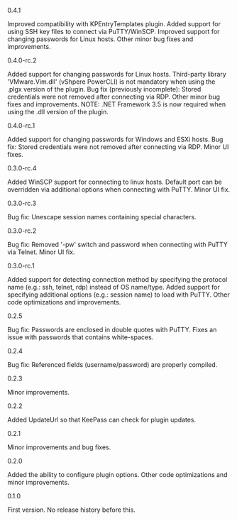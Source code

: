 0.4.1
 
 Improved compatibility with KPEntryTemplates plugin.
 Added support for using SSH key files to connect via PuTTY/WinSCP.
 Improved support for changing passwords for Linux hosts.
 Other minor bug fixes and improvements.

0.4.0-rc.2

 Added support for changing passwords for Linux hosts.
 Third-party library 'VMware.Vim.dll' (vShpere PowerCLI) is not mandatory when using the .plgx version of the plugin.
 Bug fix (previously incomplete): Stored credentials were not removed after connecting via RDP.
 Other minor bug fixes and improvements.
 NOTE: .NET Framework 3.5 is now required when using the .dll version of the plugin.

0.4.0-rc.1

 Added support for changing passwords for Windows and ESXi hosts.
 Bug fix: Stored credentials were not removed after connecting via RDP.
 Minor UI fixes.

0.3.0-rc.4

 Added WinSCP support for connecting to linux hosts.
 Default port can be overridden via additional options when connecting with PuTTY.
 Minor UI fix.

0.3.0-rc.3

 Bug fix: Unescape session names containing special characters.

0.3.0-rc.2

 Bug fix: Removed '-pw' switch and password when connecting with PuTTY via Telnet.
 Minor UI fix.

0.3.0-rc.1

 Added support for detecting connection method by specifying the protocol name (e.g.: ssh, telnet, rdp) instead of OS name/type.
 Added support for specifying additional options (e.g.: session name) to load with PuTTY.
 Other code optimizations and improvements.

0.2.5

 Bug fix: Passwords are enclosed in double quotes with PuTTY. Fixes an issue with passwords that contains white-spaces.

0.2.4

 Bug fix: Referenced fields (username/password) are properly compiled.

0.2.3

 Minor improvements.

0.2.2

 Added UpdateUrl so that KeePass can check for plugin updates.

0.2.1

 Minor improvements and bug fixes.

0.2.0

 Added the ability to configure plugin options.
 Other code optimizations and minor improvements.

0.1.0

 First version. No release history before this.